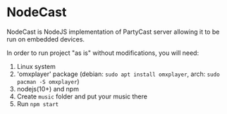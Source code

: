 # NodeCast

NodeCast is NodeJS implementation of PartyCast server allowing it to be run on embedded devices.

In order to run project "as is" without modifications, you will need:
  1. Linux system
  2. 'omxplayer' package (debian: `sudo apt install omxplayer`, arch: `sudo pacman -S omxplayer`)
  3. nodejs(10+) and npm
  4. Create `music` folder and put your music there
  5. Run `npm start`
